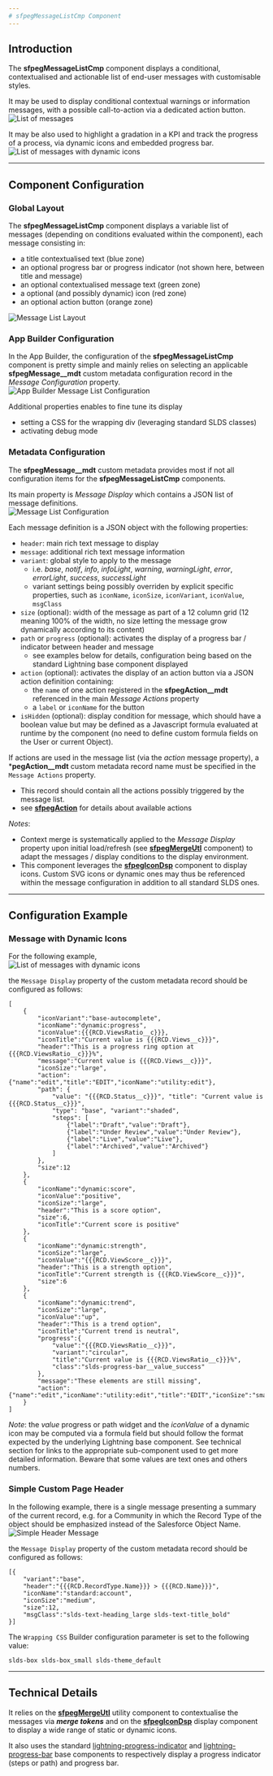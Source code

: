 ```yaml
---
# sfpegMessageListCmp Component
---
```


## Introduction

The **sfpegMessageListCmp** component displays a conditional, contextualised and actionable list
of end-user messages with customisable styles.

It may be used to display conditional contextual warnings or information messages, with a possible
call-to-action via a dedicated action button.<br/>
![List of messages](/media/sfpegMessages.png)

It may be also used to highlight a gradation in a KPI and track the progress of a process,
via dynamic icons and embedded progress bar.<br/>
![List of messages with dynamic icons](/media/sfpegMessageExample.png)

---

## Component Configuration

### Global Layout

The **sfpegMessageListCmp** component displays a variable list of messages (depending on
conditions evaluated within the component), each message consisting in:
* a title contextualised text (blue zone)
* an optional progress bar or progress indicator (not shown here, between title and message)
* an optional contextualised message text (green zone)
* a optional (and possibly dynamic) icon (red zone)
* an optional action button (orange zone)

![Message List Layout](/media/sfpegMessageLayout.jpg)


### App Builder Configuration

In the App Builder, the configuration of the **sfpegMessageListCmp** component is pretty simple
and mainly relies on selecting an applicable **sfpegMessage__mdt** custom metadata configuration
record in the _Message Configuration_ property.<br/>
![App Builder Message List Configuration](/media/sfpegMessageConfig.png)

Additional properties enables to fine tune its display
* setting a CSS for the wrapping div (leveraging standard SLDS classes)
* activating debug mode


### Metadata Configuration

The **sfpegMessage__mdt** custom metadata provides most if not all configuration items for 
the **sfpegMessageListCmp** components.

Its main property is _Message Display_ which contains a JSON list of message definitions.<br/>
![Message List Configuration](/media/sfpegMessageConfigMeta.png)

Each message definition is a JSON object with the following properties:
* `header`: main rich text message to display 
* `message`: additional rich text message information
* `variant`: global style to apply to the message
    * i.e. _base_, _notif_, _info_, _infoLight_, _warning_, _warningLight_, _error_, _errorLight_, _success_, _successLight_
    * variant settings being possibly overriden by explicit specific properties, such as `iconName`, `iconSize`, `iconVariant`, `iconValue`, `msgClass`
* `size` (optional): width of the message as part of a 12 column grid (12 meaning 100% of the width, no size letting the message grow dynamically according to its content)
* `path` or `progress` (optional): activates the display of a progress bar / indicator between header and message
    * see examples below for details, configuration being based on the standard Lightning base component displayed
* `action` (optional): activates the display of an action button via a JSON action definition containing:
    * the `name` of one action registered in the **sfpegAction__mdt** referenced in the main _Message Actions_ property
    * a `label` or `iconName` for the button
* `isHidden` (optional): display condition for message, which should have a boolean value but may be defined as a Javascript formula evaluated at runtime by the component (no need to define custom formula fields on the User or current Object).

If actions are used in the message list (via the _action_ message property), a ***pegAction__mdt** custom metadata record name must be specified in the `Message Actions` property.
* This record should contain all the actions possibly triggered by the message list.
* see **[sfpegAction](/help/sfpegActionBarCmp.md)** for details about available actions

_Notes_: 
* Context merge is systematically applied to the _Message Display_ property upon initial load/refresh (see **[sfpegMergeUtl](/help/sfpegMergeUtl.md)** component) to adapt the messages / display conditions to the display environment.
* This component leverages the **[sfpegIconDsp](/help/sfpegIconDsp.md)** component to display icons. Custom SVG icons or dynamic ones may thus be referenced within the message configuration in addition to all standard SLDS ones.

---

## Configuration Example

### Message with Dynamic Icons

For the following example,<br/>
![List of messages with dynamic icons](/media/sfpegMessageExample.png)

the `Message Display` property of the custom metadata record should be configured as follows:
```
[
    {
        "iconVariant":"base-autocomplete",
        "iconName":"dynamic:progress",
        "iconValue":{{{RCD.ViewsRatio__c}}},
        "iconTitle":"Current value is {{{RCD.Views__c}}}",
        "header":"This is a progress ring option at {{{RCD.ViewsRatio__c}}}%",
        "message":"Current value is {{{RCD.Views__c}}}",
        "iconSize":"large",
        "action":{"name":"edit","title":"EDIT","iconName":"utility:edit"},
        "path": {
            "value": "{{{RCD.Status__c}}}", "title": "Current value is {{{RCD.Status__c}}}",
            "type": "base", "variant":"shaded",
            "steps": [
                {"label":"Draft","value":"Draft"},
                {"label":"Under Review","value":"Under Review"},
                {"label":"Live","value":"Live"},
                {"label":"Archived","value":"Archived"}
            ]
        },  
        "size":12
    },
    {
        "iconName":"dynamic:score",
        "iconValue":"positive",
        "iconSize":"large",
        "header":"This is a score option",
        "size":6,
        "iconTitle":"Current score is positive"
    },
    {
        "iconName":"dynamic:strength",
        "iconSize":"large",
        "iconValue":"{{{RCD.ViewScore__c}}}",
        "header":"This is a strength option",
        "iconTitle":"Current strength is {{{RCD.ViewScore__c}}}",
        "size":6
    },
    {
        "iconName":"dynamic:trend",
        "iconSize":"large",
        "iconValue":"up",
        "header":"This is a trend option",
        "iconTitle":"Current trend is neutral",
        "progress":{
            "value":"{{{RCD.ViewsRatio__c}}}",
            "variant":"circular",
            "title":"Current value is {{{RCD.ViewsRatio__c}}}%",
            "class":"slds-progress-bar__value_success"
        },
        "message":"These elements are still missing",
        "action":{"name":"edit","iconName":"utility:edit","title":"EDIT","iconSize":"small","variant":"brand"},"size":12
    }
]
```

_Note_: the _value_ progress or path widget and the _iconValue_ of a dynamic icon may be computed
via a formula field but should follow the format expected by the underlying Lightning base component.
See technical section for links to the appropriate sub-component used to get more detailed information.
Beware that some values are text ones and others numbers.


### Simple Custom Page Header

In the following example, there is a single message presenting a summary of the current record, e.g.
for a Community in which the Record Type of the object should be emphasized instead of the Salesforce 
Object Name.<br/>
![Simple Header Message](/media/sfpegMessageHeader.png)

the `Message Display` property of the custom metadata record should be configured as follows:
```
[{
    "variant":"base",
    "header":"{{{RCD.RecordType.Name}}} > {{{RCD.Name}}}",
    "iconName":"standard:account",
    "iconSize":"medium",
    "size":12,
    "msgClass":"slds-text-heading_large slds-text-title_bold"
}]
```

The `Wrapping CSS` Builder configuration parameter is set to the following value:
```
slds-box slds-box_small slds-theme_default 
```


---

## Technical Details

It relies on the **[sfpegMergeUtl](/help/sfpegMergeUtl.md)** utility component to contextualise
the messages via ***merge tokens*** and on the **[sfpegIconDsp](/help/sfpegIconDsp.md)** display component
to display a wide range of static or dynamic icons.

It also uses the standard
[lightning-progress-indicator](https://developer.salesforce.com/docs/component-library/bundle/lightning-progress-indicator/documentation) and
[lightning-progress-bar](https://developer.salesforce.com/docs/component-library/bundle/lightning-progress-bar/documentation)
base components to respectively display a progress indicator (steps or path) and progress bar.
